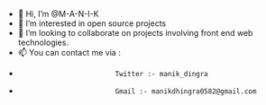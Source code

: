 - 👋 Hi, I’m @M-A-N-I-K
- 👀 I’m interested in open source projects
- 💞️ I’m looking to collaborate on projects involving front end web technologies.
- 📫 You can contact me via :
-                             Twitter :- manik_dingra
-                             Gmail :- manikdhingra0582@gmail.com

<!---
M-A-N-I-K/M-A-N-I-K is a ✨ special ✨ repository because its `README.md` (this file) appears on your GitHub profile.
You can click the Preview link to take a look at your changes.
--->
